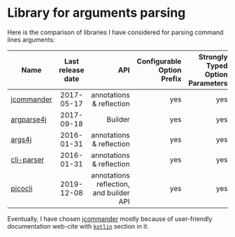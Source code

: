 # Library for arguments parsing


Here is the comparison of libraries I have considered for parsing command lines arguments:

| Name | Last release date |  API | Configurable Option Prefix | Strongly Typed Option Parameters | Configurable Validation | Multi-value Options | Subcommands | License
|----------|:-------------:|------:|------:|------:|------:|------:|------:|------:|
| [jcommander](http://jcommander.org/) | 2017-05-17 | annotations & reflection | yes | yes | yes | yes | yes | Apache 2.0 |
| [argparse4j](https://github.com/tatsuhiro-t/argparse4j) | 2017-09-18 | Builder | yes | yes| no | yes| yes | MIT
| [args4j](http://args4j.kohsuke.org/) | 2016-01-31 | annotations & reflection | yes | yes | no | yes | yes | MIT
| [cli-parser]( https://github.com/spullara/cli-parser) | 2016-01-31 | annotations & reflection | yes | yes | no | yes | yes | MIT 
| [picocli](http://picocli.info) |    2019-12-08   | annotations reflection, and builder API| yes | yes | minimal | yes | yes | Apache 2.0


Eventually, I have chosen [jcommander](http://jcommander.org/) mostly because of user-friendly documentation web-cite with [`kotlin`](http://jcommander.org/#_kotlin) section in it.
